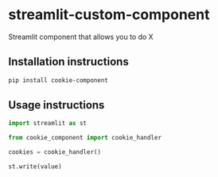# streamlit-custom-component

Streamlit component that allows you to do X

## Installation instructions

```sh
pip install cookie-component
```

## Usage instructions

```python
import streamlit as st

from cookie_component import cookie_handler

cookies = cookie_handler()

st.write(value)
```